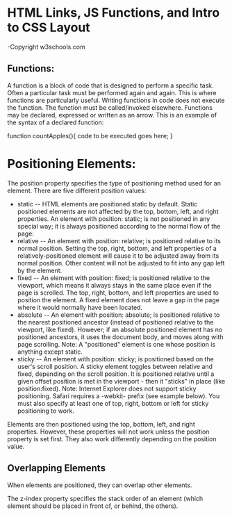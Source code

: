 # HTML Links, JS Functions, and Intro to CSS Layout
-Copyright w3schools.com

## Functions:

A function is a block of code that is designed to perform a specific task. Often a particular task must be performed again and again. This is where functions are particularly useful. Writing functions in code does not execute the function. The function must be called/invoked elsewhere. Functions may be declared, expressed or written as an arrow. This is an example of the syntax of a declared function:

function countApples(){
    code to be executed goes here;
}

# Positioning Elements:

The position property specifies the type of positioning method used for an element. There are five different position values:

- static
-- HTML elements are positioned static by default. Static positioned elements are not affected by the top, bottom, left, and right properties. An element with position: static; is not positioned in any special way; it is always positioned according to the normal flow of the page:
- relative
-- An element with position: relative; is positioned relative to its normal position. Setting the top, right, bottom, and left properties of a relatively-positioned element will cause it to be adjusted away from its normal position. Other content will not be adjusted to fit into any gap left by the element.
- fixed
-- An element with position: fixed; is positioned relative to the viewport, which means it always stays in the same place even if the page is scrolled. The top, right, bottom, and left properties are used to position the element. A fixed element does not leave a gap in the page where it would normally have been located.
- absolute
-- An element with position: absolute; is positioned relative to the nearest positioned ancestor (instead of positioned relative to the viewport, like fixed). However; if an absolute positioned element has no positioned ancestors, it uses the document body, and moves along with page scrolling. Note: A "positioned" element is one whose position is anything except static.
- sticky
-- An element with position: sticky; is positioned based on the user's scroll position. A sticky element toggles between relative and fixed, depending on the scroll position. It is positioned relative until a given offset position is met in the viewport - then it "sticks" in place (like position:fixed). Note: Internet Explorer does not support sticky positioning. Safari requires a -webkit- prefix (see example below). You must also specify at least one of top, right, bottom or left for sticky positioning to work.

Elements are then positioned using the top, bottom, left, and right properties. However, these properties will not work unless the position property is set first. They also work differently depending on the position value.

## Overlapping Elements

When elements are positioned, they can overlap other elements.

The z-index property specifies the stack order of an element (which element should be placed in front of, or behind, the others).

